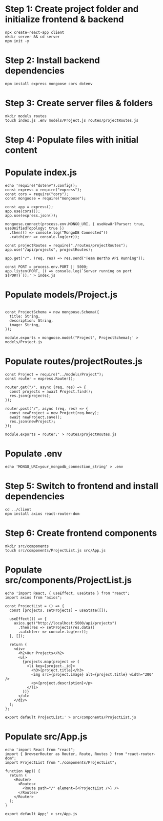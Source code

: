 # Step 1: Create project folder and initialize frontend & backend
```mkdir project-app && cd project-app
npx create-react-app client
mkdir server && cd server
npm init -y
```
# Step 2: Install backend dependencies
```
npm install express mongoose cors dotenv
```

# Step 3: Create server files & folders
```
mkdir models routes
touch index.js .env models/Project.js routes/projectRoutes.js
```

# Step 4: Populate files with initial content

# Populate index.js
```
echo 'require("dotenv").config();
const express = require("express");
const cors = require("cors");
const mongoose = require("mongoose");

const app = express();
app.use(cors());
app.use(express.json());

mongoose.connect(process.env.MONGO_URI, { useNewUrlParser: true, useUnifiedTopology: true })
  .then(() => console.log("MongoDB Connected"))
  .catch(err => console.log(err));

const projectRoutes = require("./routes/projectRoutes");
app.use("/api/projects", projectRoutes);

app.get("/", (req, res) => res.send("Team Bertho API Running"));

const PORT = process.env.PORT || 5000;
app.listen(PORT, () => console.log(`Server running on port ${PORT}`));' > index.js
```
# Populate models/Project.js
``` echo 'const mongoose = require("mongoose");

const ProjectSchema = new mongoose.Schema({
  title: String,
  description: String,
  image: String,
});

module.exports = mongoose.model("Project", ProjectSchema);' > models/Project.js
```
# Populate routes/projectRoutes.js
``` echo 'const express = require("express");
const Project = require("../models/Project");
const router = express.Router();

router.get("/", async (req, res) => {
  const projects = await Project.find();
  res.json(projects);
});

router.post("/", async (req, res) => {
  const newProject = new Project(req.body);
  await newProject.save();
  res.json(newProject);
});

module.exports = router;' > routes/projectRoutes.js
```
# Populate .env
```
echo 'MONGO_URI=your_mongodb_connection_string' > .env
```
# Step 5: Switch to frontend and install dependencies
```
cd ../client
npm install axios react-router-dom
```
# Step 6: Create frontend components
```
mkdir src/components
touch src/components/ProjectList.js src/App.js
```
# Populate src/components/ProjectList.js
```
echo 'import React, { useEffect, useState } from "react";
import axios from "axios";

const ProjectList = () => {
  const [projects, setProjects] = useState([]);

  useEffect(() => {
    axios.get("http://localhost:5000/api/projects")
      .then(res => setProjects(res.data))
      .catch(err => console.log(err));
  }, []);

  return (
    <div>
      <h2>Our Projects</h2>
      <ul>
        {projects.map(project => (
          <li key={project._id}>
            <h3>{project.title}</h3>
            <img src={project.image} alt={project.title} width="200" />
            <p>{project.description}</p>
          </li>
        ))}
      </ul>
    </div>
  );
};

export default ProjectList;' > src/components/ProjectList.js
```
# Populate src/App.js
```
echo 'import React from "react";
import { BrowserRouter as Router, Route, Routes } from "react-router-dom";
import ProjectList from "./components/ProjectList";

function App() {
  return (
    <Router>
      <Routes>
        <Route path="/" element={<ProjectList />} />
      </Routes>
    </Router>
  );
}

export default App;' > src/App.js
```



